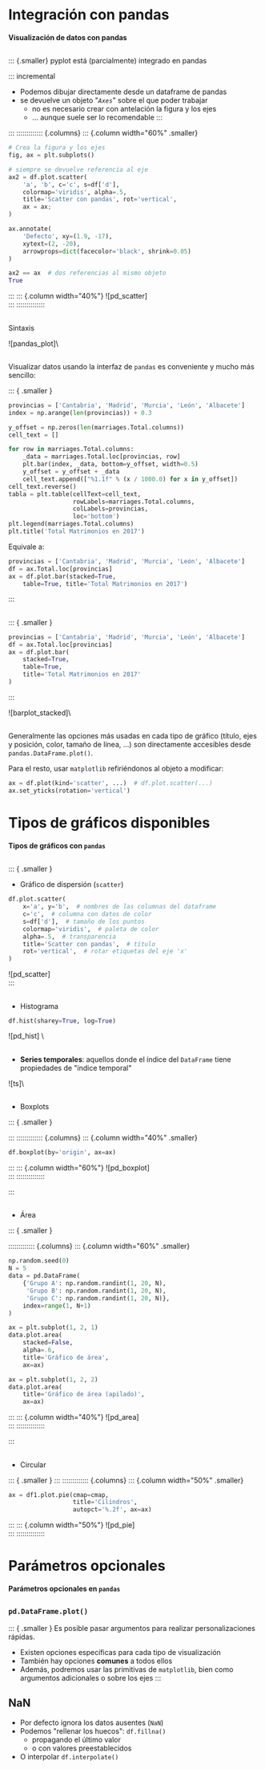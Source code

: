 
# Integración con pandas
#### Visualización de datos con pandas

##
::: {.smaller}
pyplot está (parcialmente) integrado en pandas

::: incremental
- Podemos dibujar directamente desde un dataframe de pandas
- se devuelve un objeto "_`Axes`_" sobre el que poder trabajar
  + no es necesario crear con antelación la figura y los ejes
  + ... aunque suele ser lo recomendable
:::

:::
::::::::::::: {.columns}
::: {.column width="60%" .smaller}
~~~python
# Crea la figura y los ejes
fig, ax = plt.subplots()

# siempre se devuelve referencia al eje
ax2 = df.plot.scatter(
    'a', 'b', c='c', s=df['d'],
    colormap='viridis', alpha=.5,
    title='Scatter con pandas', rot='vertical',
    ax = ax;
)

ax.annotate(
    'Defecto', xy=(1.9, -17),
    xytext=(2, -20),
    arrowprops=dict(facecolor='black', shrink=0.05)
)

ax2 == ax  # dos referencias al mismo objeto
True
~~~
:::
::: {.column width="40%"}
![pd_scatter]\
:::
::::::::::::::


##
Sintaxis

![pandas_plot]\


##
Visualizar datos usando la interfaz de `pandas` es conveniente y mucho más
sencillo:

::: { .smaller }
~~~python
provincias = ['Cantabria', 'Madrid', 'Murcia', 'León', 'Albacete']
index = np.arange(len(provincias)) + 0.3

y_offset = np.zeros(len(marriages.Total.columns))
cell_text = []

for row in marriages.Total.columns:
    _data = marriages.Total.loc[provincias, row]
    plt.bar(index, _data, bottom=y_offset, width=0.5)
    y_offset = y_offset + _data
    cell_text.append(["%1.1f" % (x / 1000.0) for x in y_offset])
cell_text.reverse()
tabla = plt.table(cellText=cell_text,
                  rowLabels=marriages.Total.columns,
                  colLabels=provincias,
                  loc='bottom')
plt.legend(marriages.Total.columns)
plt.title('Total Matrimonios en 2017')
~~~

Equivale a:

~~~python
provincias = ['Cantabria', 'Madrid', 'Murcia', 'León', 'Albacete']
df = ax.Total.loc[provincias]
ax = df.plot.bar(stacked=True,
    table=True, title='Total Matrimonios en 2017')
~~~
:::

##
::: { .smaller }
~~~python
provincias = ['Cantabria', 'Madrid', 'Murcia', 'León', 'Albacete']
df = ax.Total.loc[provincias]
ax = df.plot.bar(
    stacked=True,
    table=True,
    title='Total Matrimonios en 2017'
)
~~~
:::

![barplot_stacked]\


##
Generalmente las opciones más usadas en cada tipo de gráfico (título, ejes y
posición, color, tamaño de línea, ...) son directamente accesibles desde
`pandas.DataFrame.plot()`.

Para el resto, usar `matplotlib` refiriéndonos al objeto a modificar:

~~~python
ax = df.plot(kind='scatter', ...)  # df.plot.scatter(...)
ax.set_yticks(rotation='vertical')
~~~

# Tipos de gráficos disponibles
#### Tipos de gráficos con `pandas`

##
::: { .smaller }

- Gráfico de dispersión (`scatter`)
~~~python
df.plot.scatter(
    x='a', y='b',  # nombres de las columnas del dataframe
    c='c',  # columna con datos de color
    s=df['d'],  # tamaño de los puntos
    colormap='viridis',  # paleta de color
    alpha=.5,  # transparencia
    title='Scatter con pandas',  # título
    rot='vertical',  # rotar etiquetas del eje 'x'
)
~~~

![pd_scatter]\
:::

##
- Histograma

~~~python
df.hist(sharey=True, log=True)
~~~

![pd_hist] \

##
- **Series temporales**: aquellos donde el índice del `DataFrame` tiene
propiedades de "índice temporal"

![ts]\

##
- Boxplots

::: { .smaller }

:::
::::::::::::: {.columns}
::: {.column width="40%" .smaller}
~~~python
df.boxplot(by='origin', ax=ax)
~~~
:::
::: {.column width="60%"}
![pd_boxplot]\
:::
::::::::::::::

:::

##
- Área

::: { .smaller }

::::::::::::: {.columns}
::: {.column width="60%" .smaller}
~~~python
np.random.seed(0)
N = 5
data = pd.DataFrame(
    {'Grupo A': np.random.randint(1, 20, N),
     'Grupo B': np.random.randint(1, 20, N),
     'Grupo C': np.random.randint(1, 20, N)},
    index=range(1, N+1)
)

ax = plt.subplot(1, 2, 1)
data.plot.area(
    stacked=False,
    alpha=.6,
    title='Gráfico de área',
    ax=ax)

ax = plt.subplot(1, 2, 2)
data.plot.area(
    title='Gráfico de área (apilado)',
    ax=ax)
~~~
:::
::: {.column width="40%"}
![pd_area]\
:::
::::::::::::::

:::

##
- Circular

::: { .smaller }
:::
::::::::::::: {.columns}
::: {.column width="50%" .smaller}
~~~python
ax = df1.plot.pie(cmap=cmap,
                  title='Cilindros',
                  autopct='%.2f', ax=ax)
~~~
:::
::: {.column width="50%"}
![pd_pie]\
:::
::::::::::::::


# Parámetros opcionales
#### Parámetros opcionales en `pandas`

##
### `pd.DataFrame.plot()`

::: { .smaller }
Es posible pasar argumentos para realizar personalizaciones rápidas.

- Existen opciones específicas para cada tipo de visualización
- También hay opciones **comunes** a todos ellos
- Además, podremos usar las primitivas de `matplotlib`, bien como
  argumentos adicionales o sobre los ejes
:::

## NaN

- Por defecto ignora los datos ausentes (`NaN`)
- Podemos "rellenar los huecos": `df.fillna()`
  + propagando el último valor
  + o con valores preestablecidos
- O interpolar `df.interpolate()`

